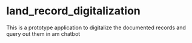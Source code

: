 # land_record_digitalization
This is a prototype application to digitalize the documented records and query out them in am chatbot
